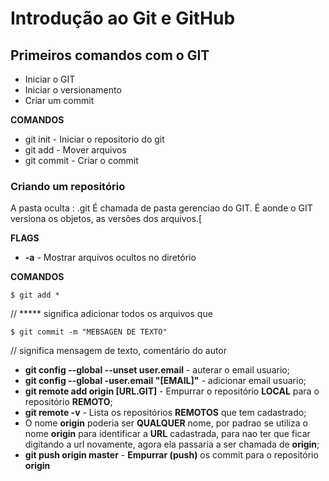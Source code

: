 # Introdução ao Git e GitHub #

## Primeiros comandos com o GIT



- Iniciar o GIT
- Iniciar o versionamento
- Criar um commit



**COMANDOS**

- git init - Iniciar o repositorio do git 
- git add - Mover arquivos
- git commit - Criar o commit



### Criando um repositório

A pasta oculta : .git
É chamada de pasta gerenciao do GIT.
É aonde o GIT versiona os objetos, as versões dos arquivos.[

**FLAGS**

- **-a** - Mostrar arquivos ocultos no diretório

**COMANDOS**

```
$ git add *
```

// ***** significa adicionar todos os arquivos que 

```
$ git commit -m "MEBSAGEN DE TEXTO"
```

// significa mensagem de texto, comentário do autor





- **git config --global --unset user.email** - auterar o email usuario;
- **git config --global -user.email "[EMAIL]"** - adicionar email usuario;
- **git remote add origin [URL.GIT]**  - Empurrar o repositório **LOCAL** para o repositório **REMOTO**;
- **git remote -v** - Lista os repositórios **REMOTOS** que tem cadastrado;
- O nome **origin** poderia ser **QUALQUER** nome, por padrao se utiliza o nome **origin** para identificar a **URL** cadastrada, para nao ter que ficar digitando a url novamente, agora ela passaria a ser chamada de **origin**;
- **git push origin master**  - **Empurrar (push)** os commit para o repositório **origin** 



